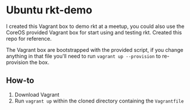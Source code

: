 # Ubuntu rkt-demo

I created this Vagrant box to demo rkt at a meetup, you could also use the CoreOS provided Vagrant box for start using and testing rkt. Created this repo for reference.

The Vagrant box are bootstrapped with the provided script, if you change anything in that file you'll need to run `vagrant up --provision` to re-provision the box.

## How-to
1. Download Vagrant
2. Run `vagrant up` within the cloned directory containing the `Vagrantfile`
